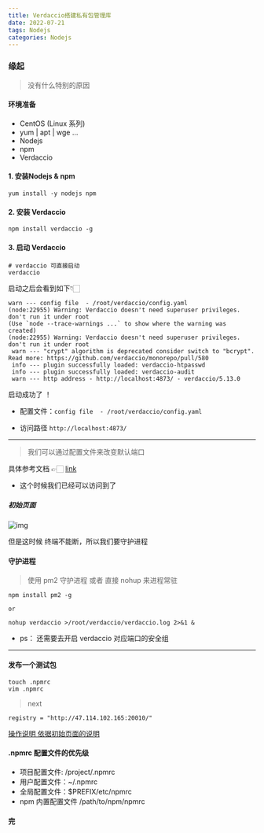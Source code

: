 ```yaml
---
title: Verdaccio搭建私有包管理库
date: 2022-07-21
tags: Nodejs
categories: Nodejs
---
```




### 缘起

> 没有什么特别的原因



#### 环境准备

- CentOS (Linux 系列)
- yum | apt | wge ...
- Nodejs
- npm
- Verdaccio



#### 1. 安装Nodejs & npm

```shell
yum install -y nodejs npm
```



#### 2. 安装 Verdaccio

```shell
npm install verdaccio -g
```



#### 3. 启动 Verdaccio

```shell
# verdaccio 可直接启动 
verdaccio
```



启动之后会看到如下👇🏻

```shell
warn --- config file  - /root/verdaccio/config.yaml
(node:22955) Warning: Verdaccio doesn't need superuser privileges. don't run it under root
(Use `node --trace-warnings ...` to show where the warning was created)
(node:22955) Warning: Verdaccio doesn't need superuser privileges. don't run it under root
 warn --- "crypt" algorithm is deprecated consider switch to "bcrypt". Read more: https://github.com/verdaccio/monorepo/pull/580
 info --- plugin successfully loaded: verdaccio-htpasswd
 info --- plugin successfully loaded: verdaccio-audit
 warn --- http address - http://localhost:4873/ - verdaccio/5.13.0
```

启动成功了 ！



- 配置文件：`config file  - /root/verdaccio/config.yaml`

- 访问路径 `http://localhost:4873/ `

---

> 我们可以通过配置文件来改变默认端口



具体参考文档 👉🏻 [link](https://verdaccio.org/docs/configuration/)



- 这个时候我们已经可以访问到了

<h5 id="jump1">初始页面</h5>

![img](https://i.postimg.cc/ZKbw758q/20220621144203.jpg)



但是这时候 终端不能断，所以我们要守护进程



#### 守护进程

> 使用 pm2 守护进程 或者 直接 nohup 来进程常驻

```shell
npm install pm2 -g

or

nohup verdaccio >/root/verdaccio/verdaccio.log 2>&1 &
```



- ps： 还需要去开启 verdaccio 对应端口的安全组 



---



#### 发布一个测试包



```shell
touch .npmrc
vim .npmrc
```

>  next

```shell
registry = "http://47.114.102.165:20010/"
```



[操作说明 依据初始页面的说明](#jump1)



#### .npmrc 配置文件的优先级


- 项目配置文件: /project/.npmrc
- 用户配置文件：~/.npmrc
- 全局配置文件：$PREFIX/etc/npmrc
- npm 内置配置文件 /path/to/npm/npmrc









#### 完

